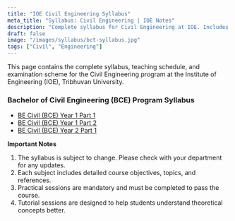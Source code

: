 ```yaml
---
title: "IOE Civil Engineering Syllabus"
meta_title: "Syllabus: Civil Engineering | IOE Notes"
description: "Complete syllabus for Civil Engineering at IOE. Includes detailed course content for all years and parts of the Civil Engineering program."
draft: false
image: "/images/syllabus/bct-syllabus.jpg"
tags: ["Civil", "Engineering"]
---
```


This page contains the complete syllabus, teaching schedule, and examination scheme for the Civil Engineering program at the Institute of Engineering (IOE), Tribhuvan University.

### Bachelor of Civil Engineering (BCE) Program Syllabus

- [BE Civil (BCE) Year 1 Part 1](year1-part1)
- [BE Civil (BCE) Year 1 Part 2](year1-part2)
- [BE Civil (BCE) Year 2 Part 1](year2-part1)

**Important Notes**

1. The syllabus is subject to change. Please check with your department for any updates.
2. Each subject includes detailed course objectives, topics, and references.
3. Practical sessions are mandatory and must be completed to pass the course.
4. Tutorial sessions are designed to help students understand theoretical concepts better.